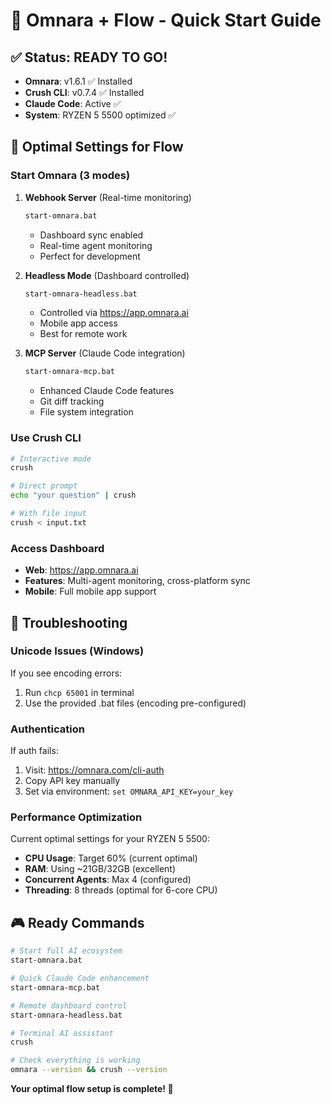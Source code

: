 # 🚀 Omnara + Flow - Quick Start Guide

## ✅ Status: READY TO GO!

- **Omnara**: v1.6.1 ✅ Installed
- **Crush CLI**: v0.7.4 ✅ Installed  
- **Claude Code**: Active ✅
- **System**: RYZEN 5 5500 optimized ✅

## 🎯 Optimal Settings for Flow

### **Start Omnara (3 modes)**

1. **Webhook Server** (Real-time monitoring)
   ```bash
   start-omnara.bat
   ```
   - Dashboard sync enabled
   - Real-time agent monitoring
   - Perfect for development

2. **Headless Mode** (Dashboard controlled)
   ```bash
   start-omnara-headless.bat
   ```
   - Controlled via https://app.omnara.ai
   - Mobile app access
   - Best for remote work

3. **MCP Server** (Claude Code integration)
   ```bash
   start-omnara-mcp.bat
   ```
   - Enhanced Claude Code features
   - Git diff tracking
   - File system integration

### **Use Crush CLI**
```bash
# Interactive mode
crush

# Direct prompt
echo "your question" | crush

# With file input
crush < input.txt
```

### **Access Dashboard**
- **Web**: https://app.omnara.ai
- **Features**: Multi-agent monitoring, cross-platform sync
- **Mobile**: Full mobile app support

## 🔧 Troubleshooting

### **Unicode Issues (Windows)**
If you see encoding errors:
1. Run `chcp 65001` in terminal
2. Use the provided .bat files (encoding pre-configured)

### **Authentication**
If auth fails:
1. Visit: https://omnara.com/cli-auth
2. Copy API key manually
3. Set via environment: `set OMNARA_API_KEY=your_key`

### **Performance Optimization**
Current optimal settings for your RYZEN 5 5500:
- **CPU Usage**: Target 60% (current optimal)
- **RAM**: Using ~21GB/32GB (excellent)
- **Concurrent Agents**: Max 4 (configured)
- **Threading**: 8 threads (optimal for 6-core CPU)

## 🎮 Ready Commands

```bash
# Start full AI ecosystem
start-omnara.bat

# Quick Claude Code enhancement  
start-omnara-mcp.bat

# Remote dashboard control
start-omnara-headless.bat

# Terminal AI assistant
crush

# Check everything is working
omnara --version && crush --version
```

**Your optimal flow setup is complete! 🎉**
